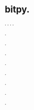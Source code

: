 # bitpy.
.
.
.
.












.






















































.
























.



























.

















































































.































































.































































































.















.











































